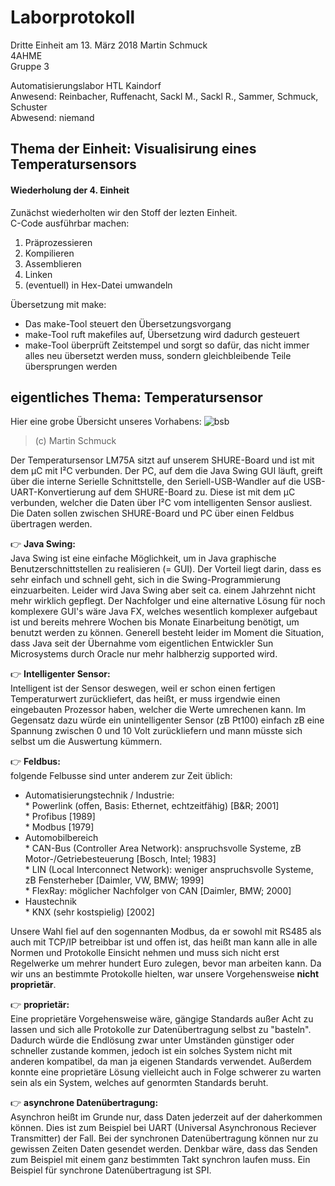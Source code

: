 # Laborprotokoll  
Dritte Einheit am 13. März 2018 
Martin Schmuck  
4AHME  
Gruppe 3

Automatisierungslabor HTL Kaindorf  
Anwesend: Reinbacher, Ruffenacht, Sackl M., Sackl R., Sammer, Schmuck, Schuster  
Abwesend: niemand 

## Thema der Einheit: Visualisirung eines Temperatursensors
#### Wiederholung der 4. Einheit  
Zunächst wiederholten wir den Stoff der lezten Einheit.   
C-Code ausführbar machen:
  1. Präprozessieren
  1. Kompilieren
  1. Assemblieren
  1. Linken
  1. (eventuell) in Hex-Datei umwandeln
  
Übersetzung mit make:
 * Das make-Tool steuert den Übersetzungsvorgang
 * make-Tool ruft makefiles auf, Übersetzung wird dadurch gesteuert
 * make-Tool überprüft Zeitstempel und sorgt so dafür, das nicht immer alles neu übersetzt werden muss, sondern gleichbleibende Teile übersprungen werden
 
## eigentliches Thema: Temperatursensor

Hier eine grobe Übersicht unseres Vorhabens: 
![bsb](https://github.com/HTLMechatronics/m14-la1-sx/blob/smumam14/smumam14/resources/shure_uebersicht.svg)
>(c) Martin Schmuck

Der Temperatursensor LM75A sitzt auf unserem SHURE-Board und ist mit dem µC mit I²C verbunden. Der PC, auf dem die Java Swing GUI läuft, greift über die interne Serielle Schnittstelle, den Seriell-USB-Wandler auf die USB-UART-Konvertierung auf dem SHURE-Board zu. Diese ist mit dem µC verbunden, welcher die Daten über I²C vom intelligenten Sensor ausliest. Die Daten sollen zwischen SHURE-Board und PC über einen Feldbus übertragen werden. 

:point_right: __Java Swing:__  
Java Swing ist eine einfache Möglichkeit, um in Java graphische Benutzerschnittstellen zu realisieren (= GUI). Der Vorteil liegt darin, dass es sehr einfach und schnell geht, sich in die Swing-Programmierung einzuarbeiten. Leider wird Java Swing aber seit ca. einem Jahrzehnt nicht mehr wirklich gepflegt. Der Nachfolger und eine alternative Lösung für noch komplexere GUI's wäre Java FX, welches wesentlich komplexer aufgebaut ist und bereits mehrere Wochen bis Monate Einarbeitung benötigt, um benutzt werden zu können. Generell besteht leider im Moment die Situation, dass Java seit der Übernahme vom eigentlichen Entwickler Sun Microsystems durch Oracle nur mehr halbherzig supported wird. 

:point_right: __Intelligenter Sensor:__  
Intelligent ist der Sensor deswegen, weil er schon einen fertigen Temperaturwert zurückliefert, das heißt, er muss irgendwie einen eingebauten Prozessor haben, welcher die Werte umrechenen kann. Im Gegensatz dazu würde ein unintelligenter Sensor (zB Pt100) einfach zB eine Spannung zwischen 0 und 10 Volt zurückliefern und mann müsste sich selbst um die Auswertung kümmern.
  
:point_right: __Feldbus:__  
folgende Felbusse sind unter anderem zur Zeit üblich:
* Automatisierungstechnik / Industrie:  
       * Powerlink (offen, Basis: Ethernet, echtzeitfähig) [B&R; 2001]  
       * Profibus [1989]  
       * Modbus [1979]
* Automobilbereich  
       * CAN-Bus (Controller Area Network): anspruchsvolle Systeme, zB Motor-/Getriebesteuerung [Bosch, Intel; 1983]  
       * LIN (Local Interconnect Network): weniger anspruchsvolle Systeme, zB Fensterheber [Daimler, VW, BMW; 1999]  
       * FlexRay: möglicher Nachfolger von CAN [Daimler, BMW; 2000]
 * Haustechnik  
       * KNX (sehr kostspielig) [2002]  

Unsere Wahl fiel auf den sogennanten Modbus, da er sowohl mit RS485 als auch mit TCP/IP betreibbar ist und offen ist, das heißt man kann alle in alle Normen und Protokolle Einsicht nehmen und muss sich nicht erst Regelwerke um mehrer hundert Euro zulegen, bevor man arbeiten kann. Da wir uns an bestimmte Protokolle hielten, war unsere Vorgehensweise __nicht proprietär__. 
  
:point_right: __proprietär:__  
  Eine proprietäre Vorgehensweise wäre, gängige Standards außer Acht zu lassen und sich alle Protokolle zur Datenübertragung selbst zu "basteln". Dadurch würde die Endlösung zwar unter Umständen günstiger oder schneller zustande kommen, jedoch ist ein solches System nicht mit anderen kompatibel, da man ja eigenen Standards verwendet. Außerdem konnte eine proprietäre Lösung vielleicht auch in Folge schwerer zu warten sein als ein System, welches auf genormten Standards beruht.   
  
:point_right: __asynchrone Datenübertragung:__   
  Asynchron heißt im Grunde nur, dass Daten jederzeit auf der daherkommen können. Dies ist zum Beispiel bei UART (Universal Asynchronous Reciever Transmitter) der Fall. Bei der synchronen Datenübertragung können nur zu gewissen Zeiten Daten gesendet werden. Denkbar wäre, dass das Senden zum Beispiel mit einem ganz bestimmten Takt synchron laufen muss. Ein Beispiel für synchrone Datenübertragung ist SPI.  
  





       

